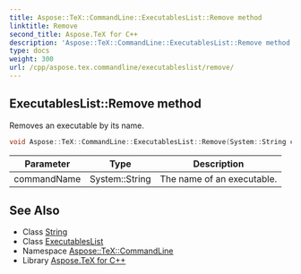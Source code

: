 ```yaml
---
title: Aspose::TeX::CommandLine::ExecutablesList::Remove method
linktitle: Remove
second_title: Aspose.TeX for C++
description: 'Aspose::TeX::CommandLine::ExecutablesList::Remove method. Removes an executable by its name in C++.'
type: docs
weight: 300
url: /cpp/aspose.tex.commandline/executableslist/remove/
---
```

## ExecutablesList::Remove method


Removes an executable by its name.

```cpp
void Aspose::TeX::CommandLine::ExecutablesList::Remove(System::String commandName)
```


| Parameter | Type | Description |
| --- | --- | --- |
| commandName | System::String | The name of an executable. |

## See Also

* Class [String](../../../system/string/)
* Class [ExecutablesList](../)
* Namespace [Aspose::TeX::CommandLine](../../)
* Library [Aspose.TeX for C++](../../../)
